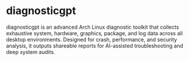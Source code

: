 # diagnosticgpt
diagnosticgpt is an advanced Arch Linux diagnostic toolkit that collects exhaustive system, hardware, graphics, package, and log data across all desktop environments. Designed for crash, performance, and security analysis, it outputs shareable reports for AI-assisted troubleshooting and deep system audits.
